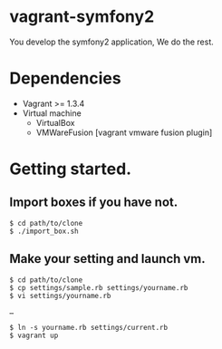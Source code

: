 vagrant-symfony2
================

You develop the symfony2 application, We do the rest.

# Dependencies

- Vagrant >= 1.3.4
- Virtual machine
    - VirtualBox
    - VMWareFusion [vagrant vmware fusion plugin]


# Getting started.

## Import boxes if you have not.

    $ cd path/to/clone
    $ ./import_box.sh

## Make your setting and launch vm.

    $ cd path/to/clone
    $ cp settings/sample.rb settings/yourname.rb
    $ vi settings/yourname.rb
    
    … 
    
    $ ln -s yourname.rb settings/current.rb
    $ vagrant up
